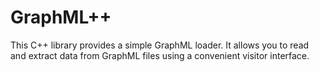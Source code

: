 # GraphML++

This C++ library provides a simple GraphML loader. It allows you to read and extract data from GraphML files using a convenient visitor interface.